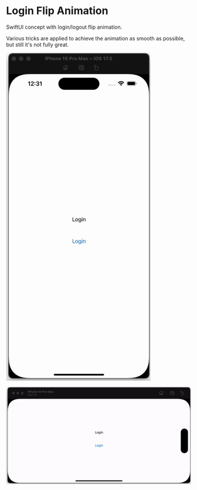 # Login Flip Animation

SwiftUI concept with login/logout flip animation.

Various tricks are applied to achieve the animation as smooth as possible, but still it's not fully great.

![Portrait](gifs/portrait.gif)

![Landscape](gifs/landscape.gif)
